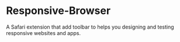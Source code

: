 # Responsive-Browser
A Safari extension that add toolbar to helps you designing and testing responsive websites and apps.
